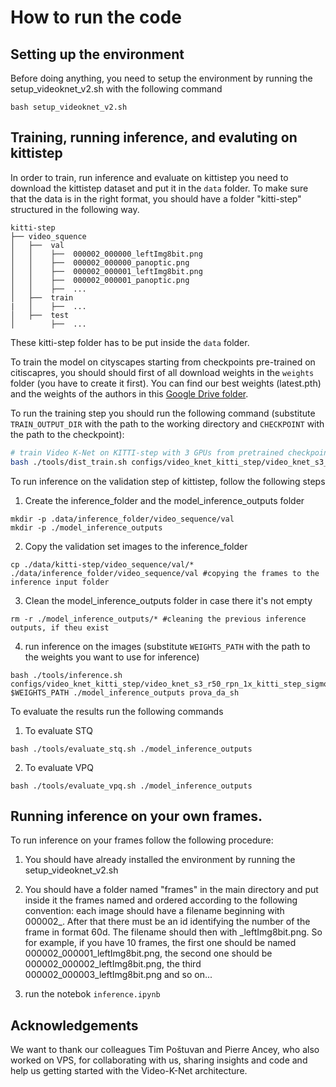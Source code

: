 # How to run the code

## Setting up the environment

Before doing anything, you need to setup the environment by running the setup_videoknet_v2.sh with the following command


```
bash setup_videoknet_v2.sh
```

## Training, running inference, and evaluting on kittistep

In order to train, run inference and evaluate on kittistep you need to download the kittistep dataset and put it in the `data` folder. To make sure that the data is in the right format, you should have a folder "kitti-step" structured in the following way.

```
kitti-step 
├── video_squence
│   ├──  val
│   │    ├──  000002_000000_leftImg8bit.png
│   │    ├──  000002_000000_panoptic.png
│   │    ├──  000002_000001_leftImg8bit.png
│   │    ├──  000002_000001_panoptic.png
│   │    ├──  ...
│   ├──  train
|   │    ├──  ...
│   ├──  test 
│        ├──  ...
```

These kitti-step folder has to be put inside the `data` folder.

To train the model on cityscapes starting from checkpoints pre-trained on citiscapres, you should should first of all download weights in the `weights` folder (you have to create it first). You can find our best weights (latest.pth) and the weights of the authors in this [Google Drive  folder](https://drive.google.com/drive/folders/13rXX12MUjAfj-HlwVWa_QKNuKl8UmsF9?usp=share_link).

To run the training step you should run the following command (substitute `TRAIN_OUTPUT_DIR` with the path to the working directory and `CHECKPOINT` with the path to the checkpoint):



```bash
# train Video K-Net on KITTI-step with 3 GPUs from pretrained checkpoint
bash ./tools/dist_train.sh configs/video_knet_kitti_step/video_knet_s3_r50_rpn_1x_kitti_step_sigmoid_stride2_mask_embed_link_ffn_joint_train.py 1 $TRAIN_OUTPUT_DIR --no-validate --load-from $CHECKPOINT
```

To run inference on the validation step of kittistep, follow the following steps

1. Create the inference_folder and the model_inference_outputs folder
```
mkdir -p .data/inference_folder/video_sequence/val
mkdir -p ./model_inference_outputs
```
2. Copy the validation set images to the inference_folder

```
cp ./data/kitti-step/video_sequence/val/* ./data/inference_folder/video_sequence/val #copying the frames to the inference input folder 
```

3. Clean the model_inference_outputs folder in case there it's not empty
```
rm -r ./model_inference_outputs/* #cleaning the previous inference outputs, if theu exist
```

4. run inference on the images (substitute `WEIGHTS_PATH` with the path to the weights you want to use for inference)

```
bash ./tools/inference.sh configs/video_knet_kitti_step/video_knet_s3_r50_rpn_1x_kitti_step_sigmoid_stride2_mask_embed_link_ffn_joint_train.py $WEIGHTS_PATH ./model_inference_outputs prova_da_sh
```

To evaluate the results run the following commands
1. To evaluate STQ
```
bash ./tools/evaluate_stq.sh ./model_inference_outputs
```
2. To evaluate VPQ
```
bash ./tools/evaluate_vpq.sh ./model_inference_outputs
```

## Running inference on your own frames.

To run inference on your frames follow the following procedure:

1. You should have already installed the environment by running the setup_videoknet_v2.sh

2. You should have a folder named "frames" in the main directory and put inside it the frames named and ordered according to the following convention: each image should have a filename beginning with 000002_. After that there must be an id identifying the number of the frame in format 60d. The filename should then with _leftImg8bit.png. So for example, if you have 10 frames, the first one should be named 000002_000001_leftImg8bit.png, the second one should be 000002_000002_leftImg8bit.png, the third 000002_000003_leftImg8bit.png and so on...

3. run the notebok `inference.ipynb`

## Acknowledgements

We want to thank our colleagues Tim Poštuvan and Pierre Ancey, who also worked on VPS, for collaborating with us, sharing insights and code and help us getting started with the Video-K-Net architecture.
